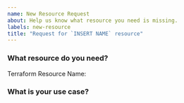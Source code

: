 ```yaml
---
name: New Resource Request
about: Help us know what resource you need is missing.
labels: new-resource
title: "Request for `INSERT NAME` resource"
---
```

<!--
Thank you for helping to improve this provider!

Please be sure to search for open issues before raising a new one. We use issues
for bug reports and feature requests.
-->

### What resource do you need?

Terraform Resource Name: 
<!--
Please let us know the name of the resource you need.
-->


### What is your use case?
<!--
Help us for prioritization of the resource support by giving more details about
why you need it.
-->

